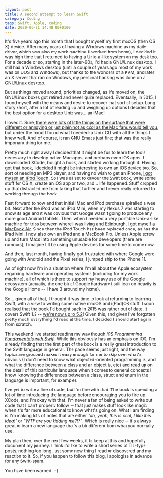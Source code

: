 ```yaml
---
layout: post
title: A second attempt to learn Swift
category: Coding
tags: Swift, Apple, coding
date: 2020-06-21 14:48:00+0100
---
```


It's five years ago this month that I bought myself my first macOS (then OS
X) device. After many years of having a Windows machine as my daily driver,
which was also my work machine (I worked from home), I decided it was high
time that I returned to having a Unix-a-like system on my desk too. For a
decade or so, starting in the later-90s, I'd had a GNU/Linux desktop. I
still had a Windows desktop (until a couple of years ago most of my work was
on DOS and Windows), but thanks to the wonders of a KVM, and later an X
server that ran on Windows, my personal hacking was done on a GNU/Linux
desktop.

But as things moved around, priorities changed, as life moved on, the
GNU/Linux boxes got retired and never quite replaced. Eventually, in 2015, I
found myself with the means and desire to recover that sort of setup. Long
story short, after a lot of reading up and weighing up options I decided
that the best option for a desktop Unix was... an iMac!

I loved it. Sure, [there were lots of little things on the surface that were
different or annoying or just plain not as cool as the Mac fans would tell
you](/2015/06/27/my-first-couple-of-weeks-with-an-imac.html),
but under the hood I found what I needed: a Unix CLI with all the things I
knew well. And, of course, it ran GNU Emacs just fine; that was the really
important thing for me.

Pretty much right away I decided that it might be fun to learn the tools
necessary to develop native Mac apps, and perhaps even iOS apps. I
downloaded XCode, bought a book, and started working through it. Having got
that book, I decided it might be interesting to own an iOS device too. So,
sort of needing an MP3 player, and having no wish to get an iPhone, [I got
myself an iPod
Touch](/2015/06/23/and-now-for-some-ios.html). So I
was all set to devour the Swift book, write some stuff for OS X, create an
iOS app or two, and... life happened. Stuff cropped up that distracted me
from taking that further and I never really returned to working through the
book.

Fast forward to now and that initial iMac and iPod purchase spiralled a wee
bit. Next after the iPod was an iPad Mini, when my Nexus 7 was starting to
show its age and it was obvious that Google wasn't going to produce any more
good Android tablets. Then, when I needed a very portable Unix-a-like
machine for trips between where I was living and Edinburgh, [I got myself a
MacBook Air](/2016/04/28/i-now-own-a-macbook.html).
Since then the iPod Touch has been replaced once, as has the iPad Mini. I
now also own an iPad and a MacBook Pro. Unless Apple screw up and turn Macs
into something unusable for developers (there are rumours), I imagine I'll
be using Apple devices for some time to come now.

And then, last month, having finally got frustrated with where Google were
going with Android and the Pixel series, I jumped ship to the iPhone 11.

As of right now I'm in a situation where I'm all about the Apple ecosystem
regarding hardware and operating systems (including for my work machine),
all of which is there to support my heavy use of the Google ecosystem
(actually, the one bit of Google hardware I still lean on heavily is the
Google Home -- I have 3 around my home).

So... given all of that, I thought it was time to look at returning to
learning Swift, with a view to writing some native macOS and i(Pad)OS stuff.
I soon realised that the book I'd bought back in 2015 was rather out of
date. It covers Swift 1.2 -- [we're now up to
5.2](https://en.wikipedia.org/wiki/Swift_(programming_language)#Version_history)!
Given this, and given I've forgotten pretty much everything I'd read at the
time, I decided I should start again from scratch.

This weekend I've started reading my way though [*iOS Programming
Fundamentals with
Swift*](https://www.oreilly.com/library/view/ios-13-programming/9781492074526/).
While this obviously has an emphasis on iOS, I'm already finding that the
first part of the book is a really great introduction to the Swift language
in general. The pace seems just right, and the way topics are grouped makes
it easy enough for me to skip over what's obvious (I don't need to know what
objected-oriented programming is, and what the difference between a class
and an object is, etc) and read up on the detail of this particular language
when it comes to general concepts I know (knowing the differences between a
class, struct and enum in the language is important, for example).

I've yet to write a line of code, but I'm fine with that. The book is
spending a lot of time introducing the language before encouraging you to
fire up XCode, and I'm okay with that. I'm never a fan of being asked to
write out code that I can't properly follow -- that just makes stuff look
like magic when it's far more educational to know what's going on. What I am
finding is I'm making lots of notes that are either *"oh, yeah, this is
cool, I like this idea!"* or *"WTF are you kidding me?!?"*. Which is really
nice -- it's always great to learn a new language that's a bit different
from what you normally use.

My plan then, over the next few weeks, it to keep at this and hopefully
document my journey. I think I'd like to write a short series of TIL-type
posts; nothing too long, just some new thing I read or discovered and my
reaction to it. So, if you happen to follow this blog, I apologise in
advance for any Swift-spam.

You have been warned. ;-)

[//]: # (2020-06-21-a-second-attempt-to-learn-swift.md ends here)
